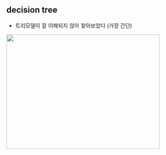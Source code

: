 
## decision tree
* 트리모델이 잘 이해되지 않아 찾아보았다 (가장 간단)
<img src="https://user-images.githubusercontent.com/28282381/114887387-60dc9b80-9e43-11eb-8d54-3c8eef8cb390.png" width="400" height="300"   />
